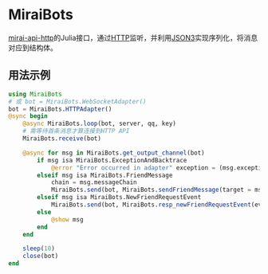 # MiraiBots

[mirai-api-http](https://github.com/project-mirai/mirai-api-http)的Julia接口，通过[HTTP](https://github.com/JuliaWeb/HTTP.jl)监听，并利用[JSON3](https://github.com/quinnj/JSON3.jl)实现序列化，将消息对应到结构体。

## 用法示例

```julia
using MiraiBots
# 或 bot = MiraiBots.WebSocketAdapter()
bot = MiraiBots.HTTPAdapter()
@sync begin
    @async MiraiBots.loop(bot, server, qq, key)
    # 需等待首条消息才算连接到HTTP API
    MiraiBots.receive(bot)

    @async for msg in MiraiBots.get_output_channel(bot)
        if msg isa MiraiBots.ExceptionAndBacktrace
            @error "Error occurred in adapter" exception = (msg.exception, msg.backtrace)
        elseif msg isa MiraiBots.FriendMessage
            chain = msg.messageChain
            MiraiBots.send(bot, MiraiBots.sendFriendMessage(target = msg.sender.id, quoteId = chain[1].id, messageChain = chain[2:end])) |> println
        elseif msg isa MiraiBots.NewFriendRequestEvent
            MiraiBots.send(bot, MiraiBots.resp_newFriendRequestEvent(eventId = msg.eventId, fromId = msg.fromId, groupId = msg.groupId, operate = MiraiBots.NewFriendOperations.REFUSE, message = "sorry~"))
        else
            @show msg
        end
    end

    sleep(10)
    close(bot)
end
```
